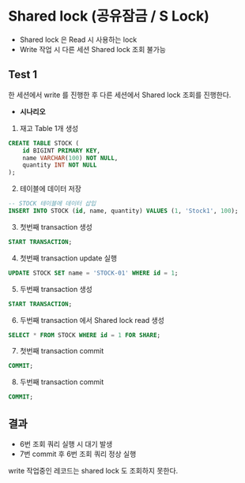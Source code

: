 # Shared lock (공유잠금 / S Lock)

- Shared lock 은 Read 시 사용하는 lock
- Write 작업 시 다른 세션 Shared lock 조회 불가능

## Test 1
한 세션에서 write 를 진행한 후
다른 세션에서 Shared lock 조회를 진행한다.

- **시나리오**
1. 재고 Table 1개 생성
```sql
CREATE TABLE STOCK (
    id BIGINT PRIMARY KEY,
    name VARCHAR(100) NOT NULL,
    quantity INT NOT NULL
);
```

2. 테이블에 데이터 저장
```sql
-- STOCK 테이블에 데이터 삽입
INSERT INTO STOCK (id, name, quantity) VALUES (1, 'Stock1', 100);
```

3. 첫번째 transaction 생성
```sql
START TRANSACTION;
```

4. 첫번째 transaction update 실행
```sql
UPDATE STOCK SET name = 'STOCK-01' WHERE id = 1;
```

5. 두번째 transaction 생성
```sql
START TRANSACTION;
```

6. 두번째 transaction 에서 Shared lock read 생성
```sql
SELECT * FROM STOCK WHERE id = 1 FOR SHARE;
```

7. 첫번째 transaction commit
```sql
COMMIT;
```

8. 두번째 transaction commit
```sql
COMMIT;
```

## 결과
- 6번 조회 쿼리 실행 시 대기 발생
- 7번 commit 후 6번 조회 쿼리 정상 실행

write 작업중인 레코드는 shared lock 도 조회하지 못한다.
